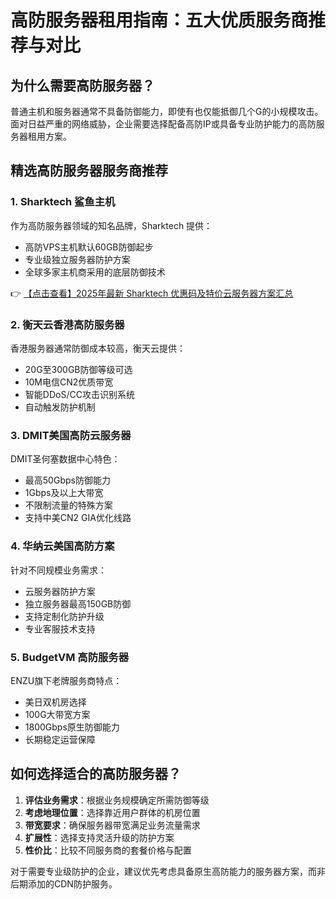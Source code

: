 # 高防服务器租用指南：五大优质服务商推荐与对比

## 为什么需要高防服务器？

普通主机和服务器通常不具备防御能力，即使有也仅能抵御几个G的小规模攻击。面对日益严重的网络威胁，企业需要选择配备高防IP或具备专业防护能力的高防服务器租用方案。

## 精选高防服务器服务商推荐

### 1. Sharktech 鲨鱼主机
作为高防服务器领域的知名品牌，Sharktech 提供：
- 高防VPS主机默认60GB防御起步
- 专业级独立服务器防护方案
- 全球多家主机商采用的底层防御技术

👉 [【点击查看】2025年最新 Sharktech 优惠码及特价云服务器方案汇总](https://bit.ly/Sharktech)

### 2. 衡天云香港高防服务器
香港服务器通常防御成本较高，衡天云提供：
- 20G至300GB防御等级可选
- 10M电信CN2优质带宽
- 智能DDoS/CC攻击识别系统
- 自动触发防护机制

### 3. DMIT美国高防云服务器
DMIT圣何塞数据中心特色：
- 最高50Gbps防御能力
- 1Gbps及以上大带宽
- 不限制流量的特殊方案
- 支持中美CN2 GIA优化线路

### 4. 华纳云美国高防方案
针对不同规模业务需求：
- 云服务器防护方案
- 独立服务器最高150GB防御
- 支持定制化防护升级
- 专业客服技术支持

### 5. BudgetVM 高防服务器
ENZU旗下老牌服务商特点：
- 美日双机房选择
- 100G大带宽方案
- 1800Gbps原生防御能力
- 长期稳定运营保障

## 如何选择适合的高防服务器？

1. **评估业务需求**：根据业务规模确定所需防御等级
2. **考虑地理位置**：选择靠近用户群体的机房位置
3. **带宽要求**：确保服务器带宽满足业务流量需求
4. **扩展性**：选择支持灵活升级的防护方案
5. **性价比**：比较不同服务商的套餐价格与配置

对于需要专业级防护的企业，建议优先考虑具备原生高防能力的服务器方案，而非后期添加的CDN防护服务。